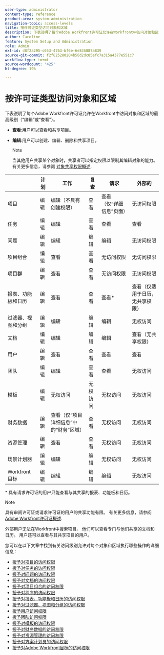 ```yaml
---
user-type: administrator
content-type: reference
product-area: system-administration
navigation-topic: access-levels
title: 按许可证类型访问对象和区域
description: 下表说明了每个Adobe Workfront许可证允许在Workfront中访问对象和区域的最高级别（“编辑”或“查看”）。
author: Caroline
feature: System Setup and Administration
role: Admin
exl-id: d8f2a295-c053-4763-bf6e-6e836087a839
source-git-commit: f2f825280204b56d2dc85efc7a315a4377e551c7
workflow-type: tm+mt
source-wordcount: '425'
ht-degree: 19%

---
```


# 按许可证类型访问对象和区域

下表说明了每个Adobe Workfront许可证允许在Workfront中访问对象和区域的最高级别（“编辑”或“查看”）。

* **查看**:用户可以查看和共享项目。
* **编辑**:用户可以创建、编辑、删除和共享项目。

   >[!NOTE]
   >
   >当其他用户共享某个对象时，共享者可以指定权限以限制其编辑对象的能力。 有关更多信息，请参阅 [对象共享权限概述](../../../workfront-basics/grant-and-request-access-to-objects/sharing-permissions-on-objects-overview.md).

|   | 计划 | 工作 | 复查 | 请求 | 外部的 |
|---|---|---|---|---|---|
| 项目 | 编辑 | 编辑（不具有创建权限） | 查看 | 查看（仅“详细信息”页面） | 无访问权限 |
| 任务 | 编辑 | 编辑 | 查看 | 查看 | 查看 |
| 问题 | 编辑 | 编辑 | 编辑 | 编辑 | 无访问权限 |
| 项目组合 | 编辑 | 查看 | 查看 | 无访问权限 | 无访问权限 |
| 项目群 | 编辑 | 查看 | 查看 | 无访问权限 | 无访问权限 |
| 报表、功能板和日历 | 编辑 | 查看 | 查看 | 查看&#42; | 查看（仅适用于日历，无共享权限） |
| 过滤器、视图和分组 | 编辑 | 编辑 | 编辑 | 编辑 | 无权访问 |
| 文档 | 编辑 | 编辑 | 编辑 | 编辑 | 查看（无共享权限） |
| 用户 | 编辑 | 查看 | 查看 | 查看 | 查看 |
| 团队 | 编辑 | 编辑 | 查看 | 查看 | 无权访问 |
| 模板 | 编辑 | 无权访问 | 无权访问 | 无权访问 | 无权访问 |
| 财务数据 | 编辑 | 查看（仅“项目详细信息”中的“财务”区域） | 查看 | 无权访问 | 无权访问 |
| 资源管理 | 编辑 | 查看 | 查看 | 无权访问 | 无权访问 |
| 场景计划器 | 编辑 | 编辑 | 编辑 | 无权访问 | 无权访问 |
| Workfront 目标 | 编辑 | 编辑 | 编辑 | 编辑 | 无权访问 |

&#42; 具有请求许可证的用户只能查看与其共享的报表、功能板和日历。

>[!NOTE]
>
>具有审阅许可证或请求许可证的用户的共享功能有限。 有关更多信息，请参阅 [Adobe Workfront许可证概述](../../../administration-and-setup/add-users/access-levels-and-object-permissions/wf-licenses.md).
>
>外部用户无法在Workfront中搜索项目。 他们可以查看专门与他们共享的文档和日历。 用户还可以查看与其共享项目的用户。

您可以在以下文章中找到有关访问级别允许对每个对象和区域执行哪些操作的详细信息：

* [授予对项目的访问权限](../../../administration-and-setup/add-users/configure-and-grant-access/grant-access-projects.md)
* [授予对任务的访问权限](../../../administration-and-setup/add-users/configure-and-grant-access/grant-access-tasks.md)
* [授予对问题的访问权限](../../../administration-and-setup/add-users/configure-and-grant-access/grant-access-issues.md)
* [授予对文档的访问权限](../../../administration-and-setup/add-users/configure-and-grant-access/grant-access-documents.md)
* [授予对项目组合的访问权限](../../../administration-and-setup/add-users/configure-and-grant-access/grant-access-portfolios.md)
* [授予对程序的访问权限](../../../administration-and-setup/add-users/configure-and-grant-access/grant-access-programs.md)
* [授予对报表、功能板和日历的访问权限](../../../administration-and-setup/add-users/configure-and-grant-access/grant-access-reports-dashboards-calendars.md)
* [授予对过滤器、视图和分组的访问权限](../../../administration-and-setup/add-users/configure-and-grant-access/grant-access-fvg.md)
* [授予用户访问权限](../../../administration-and-setup/add-users/configure-and-grant-access/grant-access-other-users.md)
* [授予团队访问权限](../../../administration-and-setup/add-users/configure-and-grant-access/grant-access-teams.md)
* [授予对模板的访问权限](../../../administration-and-setup/add-users/configure-and-grant-access/grant-access-templates.md)
* [授予对财务数据的访问权限](../../../administration-and-setup/add-users/configure-and-grant-access/grant-access-financial.md)
* [授予对资源管理的访问权限](../../../administration-and-setup/add-users/configure-and-grant-access/grant-access-resource-management.md)
* [授予对方案计划员的访问权限](../../../administration-and-setup/add-users/configure-and-grant-access/grant-access-sp.md)
* [授予对Adobe Workfront目标的访问权限](../../../administration-and-setup/add-users/configure-and-grant-access/grant-access-goals.md)
